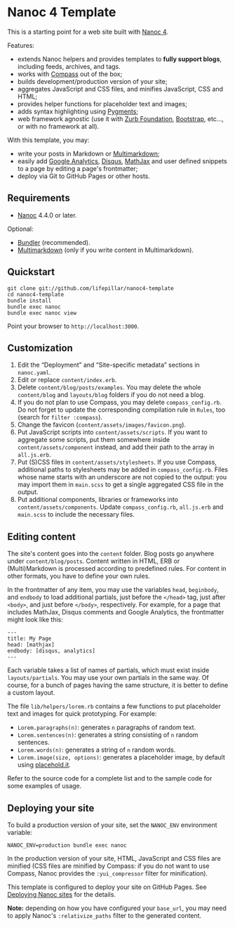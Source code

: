 # Nanoc 4 Template

This is a starting point for a web site built with [Nanoc 4](http://nanoc.ws/).

Features:

- extends Nanoc helpers and provides templates to **fully support blogs**,
  including feeds, archives, and tags.
- works with [Compass](http://compass-style.org) out of the box;
- builds development/production version of your site;
- aggregates JavaScript and CSS files, and minifies JavaScript, CSS and HTML;
- provides helper functions for placeholder text and images;
- adds syntax highlighting using [Pygments](http://pygments.org);
- web framework agnostic (use it with [Zurb Foundation](http://foundation.zurb.com),
  [Bootstrap](http://getbootstrap.com), etc…, or with no framework at all).

With this template, you may:

- write your posts in Markdown or
  [Multimarkdown](http://fletcherpenney.net/multimarkdown/);
- easily add [Google
  Analytics](https://developers.google.com/analytics/devguides/collection/analyticsjs/),
  [Disqus](http://disqus.com/), [MathJax](http://www.mathjax.org/) and user
  defined snippets to a page by editing a page's frontmatter;
- deploy via Git to GitHub Pages or other hosts.


## Requirements

- [Nanoc](http://nanoc.ws) 4.4.0 or later.

Optional:

- [Bundler](http://bundler.io/) (recommended).
- [Multimarkdown](http://fletcherpenney.net/multimarkdown/) (only if you write
  content in Multimarkdown).


## Quickstart

    git clone git://github.com/lifepillar/nanoc4-template
    cd nanoc4-template
    bundle install
    bundle exec nanoc
    bundle exec nanoc view

Point your browser to `http://localhost:3000`.


## Customization

1. Edit the “Deployment” and “Site-specific metadata” sections in `nanoc.yaml`.
2. Edit or replace `content/index.erb`.
3. Delete `content/blog/posts/examples`. You may delete the whole `content/blog`
   and `layouts/blog` folders if you do not need a blog.
4. If you do not plan to use Compass, you may delete `compass_config.rb`. Do not
   forget to update the corresponding compilation rule in `Rules`, too (search
   for `filter :compass`).
5. Change the favicon (`content/assets/images/favicon.png`).
6. Put JavaScript scripts into `content/assets/scripts`. If you want to
   aggregate some scripts, put them somewhere inside `content/assets/component`
   instead, and add their path to the array in `all.js.erb`.
7. Put (S)CSS files in `content/assets/stylesheets`. If you use Compass,
   additional paths to stylesheets may be added in `compass_config.rb`. Files
   whose name starts with an underscore are not copied to the output: you may
   import them in `main.scss` to get a single aggregated CSS file in the output.
8. Put additional components, libraries or frameworks into
   `content/assets/components`. Update `compass_config.rb`, `all.js.erb` and
   `main.scss` to include the necessary files.


## Editing content

The site's content goes into the `content` folder. Blog posts go anywhere under
`content/blog/posts`. Content written in HTML, ERB or (Multi)Markdown is
processed according to predefined rules. For content in other formats, you have
to define your own rules.

In the frontmatter of any item, you may use the variables `head`, `beginbody`,
and `endbody` to load additional partials, just before the `</head>` tag, just
after `<body>`, and just before `</body>`, respectively. For example, for a page
that includes MathJax, Disqus comments and Google Analytics, the frontmatter
might look like this:

    ---
    title: My Page
    head: [mathjax]
    endbody: [disqus, analytics]
    ---

Each variable takes a list of names of partials, which must exist inside
`layouts/partials`. You may use your own partials in the same way. Of course,
for a bunch of pages having the same structure, it is better to define a custom
layout.

The file `lib/helpers/lorem.rb` contains a few functions to put placeholder text
and images for quick prototyping. For example:

- `Lorem.paragraphs(n)`: generates `n` paragraphs of random text.
- `Lorem.sentences(n)`: generates a string consisting of `n` random sentences.
- `Lorem.words(n)`: generates a string of `n` random words.
- `Lorem.image(size, options)`: generates a placeholder image, by default using
  [placehold.it](http://www.placehold.it).

Refer to the source code for a complete list and to the sample code for some
examples of usage.


## Deploying your site

To build a production version of your site, set the `NANOC_ENV` environment
variable:

    NANOC_ENV=production bundle exec nanoc

In the production version of your site, HTML, JavaScript and CSS files are
minified (CSS files are minified by Compass: if you do not want to use Compass,
Nanoc provides the `:yui_compressor` filter for minification).

This template is configured to deploy your site on GitHub Pages. See [Deploying
Nanoc sites](http://nanoc.ws/doc/deploying/) for the details.

**Note:** depending on how you have configured your `base_url`, you may need to
apply Nanoc's `:relativize_paths` filter to the generated content.
